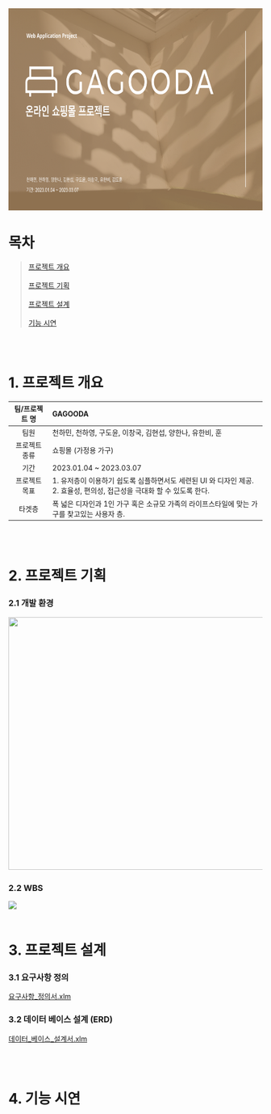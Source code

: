 <img src="https://github.com/hykim-king/GAGOODA/blob/main/doc/main.png"  width="800" height="400"/>

<br>

# 목차


>[프로젝트 개요](#1-프로젝트-개요)\
><br>
>[프로젝트 기획](#2-프로젝트-기획)\
><br>
>[프로젝트 설계](#3-프로젝트-설계)\
><br>
>[기능 시연](#4-기능-시연)
><br>


<br>
<br>

# 1. 프로젝트 개요

|팀/프로젝트 명|GAGOODA|  
|:-----:|:-----|  
|팀원|천하민, 천하영, 구도윤, 이창국, 김현섭, 양한나, 유한비, 훈|
|프로젝트 종류|쇼핑몰 (가정용 가구)|
|기간|2023.01.04 ~ 2023.03.07|
|프로젝트 목표|1. 유저층이 이용하기 쉽도록 심플하면서도 세련된 UI 와 디자인 제공.<br>2. 효율성, 편의성, 접근성을 극대화 할 수 있도록 한다.|
|타겟층|폭 넓은 디자인과 1인 가구 혹은 소규모 가족의 라이프스타일에 맞는 가구를 찾고있는 사용자 층.|

<br>
<br>

# 2. 프로젝트 기획


### 2.1 개발 환경
<img src="https://github.com/hykim-king/GAGOODA/blob/main/doc/development_tool.png"  width="800" height="500"/>


### 2.2 WBS
<img src="https://github.com/hykim-king/GAGOODA/blob/main/doc/GAGOODA_WBS.png" height="200"/>

<br>
<br>

# 3. 프로젝트 설계


### 3.1 요구사항 정의
[요구사항_정의서.xlm](https://github.com/hykim-king/GAGOODA/blob/main/doc/GAGOODA_%EC%9A%94%EA%B5%AC%EC%82%AC%ED%95%AD%EC%A0%95%EC%9D%98%EC%84%9C.xlsx "요구사항 정의서 파일")


### 3.2 데이터 베이스 설계 (ERD)
[데이터_베이스_설계서.xlm](https://github.com/hykim-king/GAGOODA/blob/main/doc/gagooda.png)

<br>
<br>

# 4. 기능 시연
